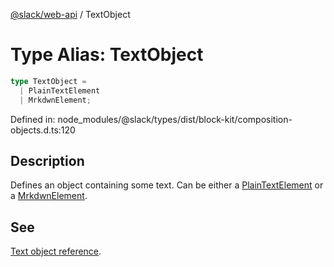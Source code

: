 [@slack/web-api](../index.md) / TextObject

# Type Alias: TextObject

```ts
type TextObject = 
  | PlainTextElement
  | MrkdwnElement;
```

Defined in: node\_modules/@slack/types/dist/block-kit/composition-objects.d.ts:120

## Description

Defines an object containing some text. Can be either a [PlainTextElement](../interfaces/PlainTextElement.md) or a
[MrkdwnElement](../interfaces/MrkdwnElement.md).

## See

[Text object reference](https://docs.slack.dev/reference/block-kit/composition-objects/text-object).
